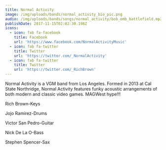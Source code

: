 ```yaml
---
title: Normal Activity
image: /img/uploads/bands/normal_activity_bio_pic.png
audio: /img/uploads/bands/songs/normal_activity/bob_omb_battlefield.mp3
publishDate: 2017-11-15T02:02:30.198Z
icons:
  - icon: fab fa-facebook
    title: Facebook
    url: 'https://www.facebook.com/NormalActivityMusic'
  - icon: fab fa-twitter
    title: Twitter
    url: 'https://twitter.com/_NormalActivity'
  - icon: fab fa-twitter
    title: Twitter
    url: 'https://twitter.com/_RichBrown'
---
```

Normal Activity is a VGM band from Los Angeles. Formed in 2013 at Cal State Northridge, Normal Activity features funky acoustic arrangements of both modern and classic video games. MAGWest hype!!!

Rich Brown-Keys

Jojo Ramirez-Drums

Victor San Pedro-Guitar

Nick De La O-Bass

Stephen Spencer-Sax
